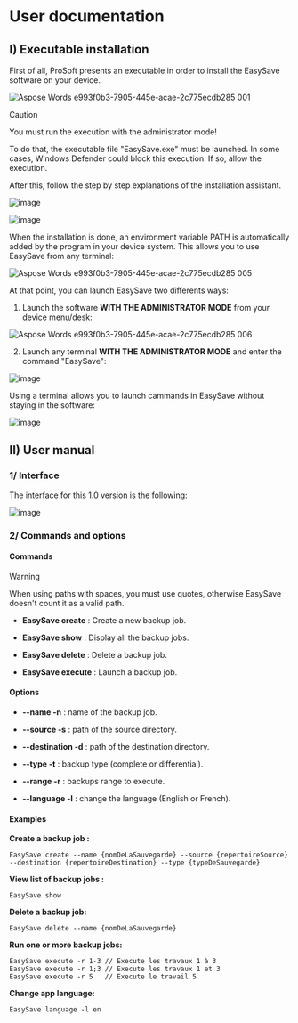 # User documentation

## I) Executable installation

First of all, ProSoft presents an executable in order to install the EasySave software on your device.

![Aspose Words e993f0b3-7905-445e-acae-2c775ecdb285 001](https://github.com/agordienproject/EasySave/assets/127090687/95a0b779-f2be-40df-af01-601e4b4b1b18)

>[!CAUTION]
>You must run the execution with the administrator mode!

To do that, the executable file "EasySave.exe" must be launched. In some cases, Windows Defender could block this execution. If so, allow the execution.

After this, follow the step by step explanations of the installation assistant.

![image](https://github.com/agordienproject/EasySave/assets/150005779/aa7ea79a-7a00-4651-9f1f-fc0e1921c956)

![image](https://github.com/agordienproject/EasySave/assets/150005779/476d128c-40cd-4625-8489-513baa182c20)

When the installation is done, an environment variable PATH is automatically added by the program in your device system.
This allows you to use EasySave from any terminal: 

![Aspose Words e993f0b3-7905-445e-acae-2c775ecdb285 005](https://github.com/agordienproject/EasySave/assets/127090687/83502ff4-dd0b-4140-8475-85e282053109)

At that point, you can launch EasySave two differents ways:

1. Launch the software **WITH THE ADMINISTRATOR MODE** from your device menu/desk: 

![Aspose Words e993f0b3-7905-445e-acae-2c775ecdb285 006](https://github.com/agordienproject/EasySave/assets/127090687/b1a325a9-3485-4355-9463-e3f47ed67315)

2. Launch any terminal **WITH THE ADMINISTRATOR MODE** and enter the command "EasySave": 

![image](https://github.com/agordienproject/EasySave/assets/150005779/d5534494-d67b-473f-b042-9f2dfe4bf16b)

Using a terminal allows you to launch cammands in EasySave without staying in the software: 

![image](https://github.com/agordienproject/EasySave/assets/127090687/ebf6cfb1-1786-4902-bd23-fa2de9d3e63d)


## II) User manual

### 1/ Interface

The interface for this 1.0 version is the following: 

![image](https://github.com/agordienproject/EasySave/assets/150005779/44ffbeb2-c8d1-48a7-98f5-6cd9a1b69ea6)

### 2/ Commands and options

#### Commands

> [!WARNING]
> When using paths with spaces, you must use quotes, otherwise EasySave doesn't count it as a valid path.  

- **EasySave create** : Create a new backup job.

- **EasySave show** : Display all the backup jobs.

- **EasySave delete** : Delete a backup job.

- **EasySave execute** : Launch a backup job.

#### Options

- **--name -n** : name of the backup job.

- **--source -s** : path of the source directory.

- **--destination -d** : path of the destination directory.

- **--type -t** : backup type (complete or differential).

- **--range -r** : backups range to execute.

- **--language -l** : change the language (English or French).

#### Examples

**Create a backup job :**
```
EasySave create --name {nomDeLaSauvegarde} --source {repertoireSource} --destination {repertoireDestination} --type {typeDeSauvegarde}
```

**View list of backup jobs :**
```
EasySave show
```

**Delete a backup job:**
```
EasySave delete --name {nomDeLaSauvegarde}
```

**Run one or more backup jobs:**
```
EasySave execute -r 1-3 // Execute les travaux 1 à 3
EasySave execute -r 1;3 // Execute les travaux 1 et 3
EasySave execute -r 5   // Execute le travail 5
```

**Change app language:**
```
EasySave language -l en
```





